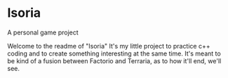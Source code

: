 # Isoria
A personal game project

Welcome to the readme of "Isoria"
It's my little project to practice c++ coding and to create something interesting at the same time.
It's meant to be kind of a fusion between Factorio and Terraria, as to how it'll end, we'll see.
